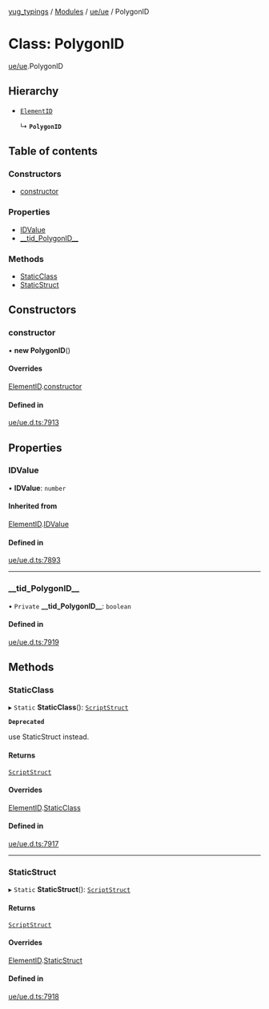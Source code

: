 [yug_typings](../README.md) / [Modules](../modules.md) / [ue/ue](../modules/ue_ue.md) / PolygonID

# Class: PolygonID

[ue/ue](../modules/ue_ue.md).PolygonID

## Hierarchy

- [`ElementID`](ue_ue.ElementID.md)

  ↳ **`PolygonID`**

## Table of contents

### Constructors

- [constructor](ue_ue.PolygonID.md#constructor)

### Properties

- [IDValue](ue_ue.PolygonID.md#idvalue)
- [\_\_tid\_PolygonID\_\_](ue_ue.PolygonID.md#__tid_polygonid__)

### Methods

- [StaticClass](ue_ue.PolygonID.md#staticclass)
- [StaticStruct](ue_ue.PolygonID.md#staticstruct)

## Constructors

### constructor

• **new PolygonID**()

#### Overrides

[ElementID](ue_ue.ElementID.md).[constructor](ue_ue.ElementID.md#constructor)

#### Defined in

[ue/ue.d.ts:7913](https://github.com/YugMetaverse/yug_typings/blob/b7d9b19/ue/ue.d.ts#L7913)

## Properties

### IDValue

• **IDValue**: `number`

#### Inherited from

[ElementID](ue_ue.ElementID.md).[IDValue](ue_ue.ElementID.md#idvalue)

#### Defined in

[ue/ue.d.ts:7893](https://github.com/YugMetaverse/yug_typings/blob/b7d9b19/ue/ue.d.ts#L7893)

___

### \_\_tid\_PolygonID\_\_

• `Private` **\_\_tid\_PolygonID\_\_**: `boolean`

#### Defined in

[ue/ue.d.ts:7919](https://github.com/YugMetaverse/yug_typings/blob/b7d9b19/ue/ue.d.ts#L7919)

## Methods

### StaticClass

▸ `Static` **StaticClass**(): [`ScriptStruct`](ue_ue.ScriptStruct.md)

**`Deprecated`**

use StaticStruct instead.

#### Returns

[`ScriptStruct`](ue_ue.ScriptStruct.md)

#### Overrides

[ElementID](ue_ue.ElementID.md).[StaticClass](ue_ue.ElementID.md#staticclass)

#### Defined in

[ue/ue.d.ts:7917](https://github.com/YugMetaverse/yug_typings/blob/b7d9b19/ue/ue.d.ts#L7917)

___

### StaticStruct

▸ `Static` **StaticStruct**(): [`ScriptStruct`](ue_ue.ScriptStruct.md)

#### Returns

[`ScriptStruct`](ue_ue.ScriptStruct.md)

#### Overrides

[ElementID](ue_ue.ElementID.md).[StaticStruct](ue_ue.ElementID.md#staticstruct)

#### Defined in

[ue/ue.d.ts:7918](https://github.com/YugMetaverse/yug_typings/blob/b7d9b19/ue/ue.d.ts#L7918)
